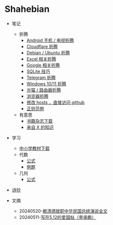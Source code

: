 # Shahebian

- 笔记

  - 折腾
    - [Android 手机 / 电视折腾](./article/note-z-turn-android.md)
    - [Cloudflare 折腾](./article/note-z-turn-cloudflare.md)
    - [Debian / Ubuntu 折腾](./article/note-z-turn-debian-ubuntu.md)
    - [Excel 相关折腾](./article/note-z-turn-excel.md)
    - [Google 相关折腾](./article/note-z-turn-google.md)
    - [SQLite 技巧](./article/note-z-turn-sqlite.md)
    - [Telegram 折腾](./article/note-z-turn-telegram.md)
    - [Windows 10/11 折腾](./article/note-z-turn-windows-10-11.md)
    - [光猫 / 路由器折腾](./article/note-z-turn-modem-router.md)
    - [浏览器折腾](./article/note-z-turn-browser.md)
    - [修改 hosts ，直接访问 github](./article/note-github-hosts.md)
    - [正则范例](./article/note-regexp-example.md)
  - 有意思
    - [书籍杂志下载](./article/note-book-magazine.md)
    - [来自 X 的知识](./article/note-things-from-x.md)

- 学习

  - [中小学教材下载](./article/note-textbook-download.md)
  - 代数
    - [公式](./article/study-algebra-formula.md)
    - [例题](./article/study-algebra-example.md)
  - 几何
    - [公式](./article/study-geometry-formula.md)

- [诗抄](./poem.md)

- 文摘

  - 20240520-[赖清德就职中华民国总统演说全文](./article/digest-lai-speech.md)
  - 20240511-[写在5.12的爱国帖（李承鹏）](./article/digest-512.md)
